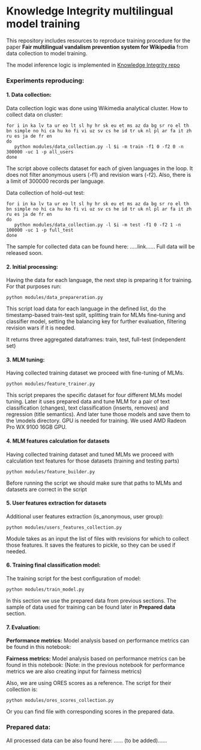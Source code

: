 # Knowledge Integrity multilingual model training

This repository includes resources to reproduce training procedure for the paper
**Fair multilingual vandalism prevention system for Wikipedia** from data collection to model training. 

The model inference logic is implemented in 
[Knowledge Integrity repo](https://gitlab.wikimedia.org/repos/research/knowledge_integrity)


### Experiments reproducing:
#### 1. Data collection:
Data collection logic was done using Wikimedia analytical cluster. 
How to collect data on cluster:
```commandline
for i in ka lv ta ur eo lt sl hy hr sk eu et ms az da bg sr ro el th bn simple no hi ca hu ko fi vi uz sv cs he id tr uk nl pl ar fa it zh ru es ja de fr en
do
   python modules/data_collection.py -l $i -m train -f1 0 -f2 0 -n 300000 -uc 1 -p all_users
done
```
The script above collects dataset for each of given languages in the loop. 
It does not filter anonymous users (-f1) and revision wars (-f2). 
Also, there is a limit of 300000 records per language.

Data collection of hold-out test:
```commandline
for i in ka lv ta ur eo lt sl hy hr sk eu et ms az da bg sr ro el th bn simple no hi ca hu ko fi vi uz sv cs he id tr uk nl pl ar fa it zh ru es ja de fr en
do
   python modules/data_collection.py -l $i -m test -f1 0 -f2 1 -n 100000 -uc 1 -p full_test
done
```
The sample for collected data can be found here: .....link......
Full data will be released soon.

#### 2. Initial processing:
Having the data for each language, the next step is preparing it for training.
For that purposes run:
```commandline
python modules/data_prepareration.py
```
This script load data for each language in the defined list, 
do the timestamp-based train-test split, 
splitting train for MLMs fine-tuning and classifier model,
setting the balancing key for further evaluation, 
filtering revision wars if it is needed.

It returns three aggregated dataframes: train, test, full-test (independent set)

#### 3. MLM tuning:
Having collected training dataset we proceed with fine-tuning of MLMs. 
```commandline
python modules/feature_trainer.py
```

This script prepares the specific dataset for four different MLMs model tuning.
Later it uses prepared data and tune MLM for a pair of text classification (changes),
text classification (inserts, removes) and regression (title semantics). And later tune those 
models and save them to the \models directory.
GPU is needed for training. We used AMD Radeon Pro WX 9100 16GB GPU.


#### 4. MLM features calculation for datasets
Having collected training dataset and tuned MLMs we proceed with calculation text features for 
those datasets (training and testing parts)
```commandline
python modules/feature_builder.py
```
Before running the script we should make sure that paths to MLMs and datasets are correct in the script

#### 5. User features extraction for datasets
Additional user features extraction (is_anonymous, user group):
```commandline
python modules/users_features_collection.py
```
Module takes as an input the list of files with revisions for which to collect those features. 
It saves the features to pickle, so they can be used if needed.


#### 6. Training final classification model:
The training script for the best configuration of model:
```commandline
python modules/train_model.py
```
In this section we use the prepared data from previous sections. The sample of data used for training 
can be found later in **Prepared data** section. 

#### 7. Evaluation:
**Performance metrics:**
Model analysis based on performance metrics can be found in this notebook: 

**Fairness metrics:**
Model analysis based on performance metrics can be found in this notebook:
(Note: in the previous notebook for performance metrics we are also creating input for fairness metrics)

Also, we are using ORES scores as a reference. The script for their collection is: 
```commandline
python modules/ores_scores_collection.py
```
Or you can find file with corresponding scores in the prepared data. 

### Prepared data: 
All processed data can be also found here: ...... (to be added)......




